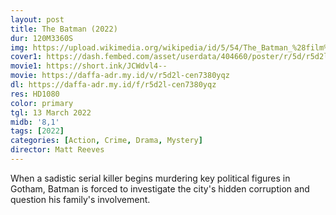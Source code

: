 ```yaml
---
layout: post
title: The Batman (2022)
dur: 120M3360S
img: https://upload.wikimedia.org/wikipedia/id/5/54/The_Batman_%28film%29_poster.jpeg
cover1: https://dash.fembed.com/asset/userdata/404660/poster/r/5d/r5d2l-cen7380yqz.png?v=1654098139
movie1: https://short.ink/JCWdvl4--
movie: https://daffa-adr.my.id/v/r5d2l-cen7380yqz
dl: https://daffa-adr.my.id/f/r5d2l-cen7380yqz
res: HD1080
color: primary
tgl: 13 March 2022
midb: '8,1'
tags: [2022]
categories: [Action, Crime, Drama, Mystery]
director: Matt Reeves
---
```


When a sadistic serial killer begins murdering key political figures in Gotham, Batman is forced to investigate the city's hidden corruption and question his family's involvement.
